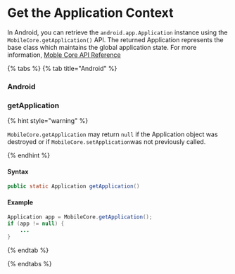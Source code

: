 # Get the Application Context

In Android, you can retrieve the `android.app.Application` instance using the `MobileCore.getApplication()` API. The returned Application represents the base class which maintains the global application state. For more information, [Moble Core API Reference](../../using-mobile-extensions/mobile-core/configuration-reference/mobile-core-api-reference.md)

{% tabs %}
{% tab title="Android" %}

### Android

### getApplication

{% hint style="warning" %}

`MobileCore.getApplication` may return `null` if the Application object was destroyed or if `MobileCore.setApplication`was not previously called.

{% endhint %}

#### Syntax

```java
public static Application getApplication()
```

#### Example

```java
Application app = MobileCore.getApplication();
if (app != null) {
    ...
}
```

{% endtab %}

{% endtabs %}

